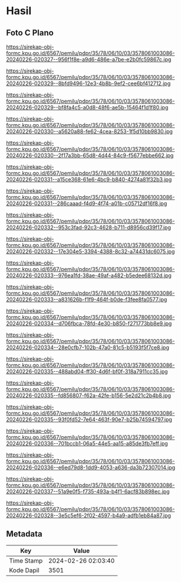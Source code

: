 # Hasil

## Foto C Plano

https://sirekap-obj-formc.kpu.go.id/6567/pemilu/pdpr/35/78/06/10/03/3578061003086-20240226-020327--956f1f8e-a9d6-486e-a7be-e2b0fc59867c.jpg

https://sirekap-obj-formc.kpu.go.id/6567/pemilu/pdpr/35/78/06/10/03/3578061003086-20240226-020329--8bfd9496-12e3-4b8b-9ef2-cee6bf412712.jpg

https://sirekap-obj-formc.kpu.go.id/6567/pemilu/pdpr/35/78/06/10/03/3578061003086-20240226-020329--bf8fa4c5-a0d8-48f6-ae5b-15464f1d1f80.jpg

https://sirekap-obj-formc.kpu.go.id/6567/pemilu/pdpr/35/78/06/10/03/3578061003086-20240226-020330--a5620a88-fe62-4cea-8253-1f5d10bb9830.jpg

https://sirekap-obj-formc.kpu.go.id/6567/pemilu/pdpr/35/78/06/10/03/3578061003086-20240226-020330--2f17a3bb-65d8-4d44-84c9-f5677ebbe662.jpg

https://sirekap-obj-formc.kpu.go.id/6567/pemilu/pdpr/35/78/06/10/03/3578061003086-20240226-020331--a15ce368-61e6-4bc9-b840-4274a81f32b3.jpg

https://sirekap-obj-formc.kpu.go.id/6567/pemilu/pdpr/35/78/06/10/03/3578061003086-20240226-020331--286caaad-f4d9-4f74-a01b-c05712df16f8.jpg

https://sirekap-obj-formc.kpu.go.id/6567/pemilu/pdpr/35/78/06/10/03/3578061003086-20240226-020332--953c3fad-92c3-4628-b711-d8956cd39f17.jpg

https://sirekap-obj-formc.kpu.go.id/6567/pemilu/pdpr/35/78/06/10/03/3578061003086-20240226-020332--17e304e5-3394-4388-8c32-a74431dc6075.jpg

https://sirekap-obj-formc.kpu.go.id/6567/pemilu/pdpr/35/78/06/10/03/3578061003086-20240226-020333--976ea1fd-38ae-49af-a482-b5edee68132d.jpg

https://sirekap-obj-formc.kpu.go.id/6567/pemilu/pdpr/35/78/06/10/03/3578061003086-20240226-020333--a831626b-f1f9-464f-b0de-f3fee8fa0577.jpg

https://sirekap-obj-formc.kpu.go.id/6567/pemilu/pdpr/35/78/06/10/03/3578061003086-20240226-020334--d706fbca-78fd-4e30-b850-f271773bb8e9.jpg

https://sirekap-obj-formc.kpu.go.id/6567/pemilu/pdpr/35/78/06/10/03/3578061003086-20240226-020334--28e0cfb7-102b-47a0-81c5-b5193f5f7ce8.jpg

https://sirekap-obj-formc.kpu.go.id/6567/pemilu/pdpr/35/78/06/10/03/3578061003086-20240226-020335--488abd04-ff30-4d6f-bf0f-318a7911cc35.jpg

https://sirekap-obj-formc.kpu.go.id/6567/pemilu/pdpr/35/78/06/10/03/3578061003086-20240226-020335--fd856807-f62a-42fe-b156-5e2d21c2b4b8.jpg

https://sirekap-obj-formc.kpu.go.id/6567/pemilu/pdpr/35/78/06/10/03/3578061003086-20240226-020335--93f0fd52-7e64-463f-90e7-b25b74594797.jpg

https://sirekap-obj-formc.kpu.go.id/6567/pemilu/pdpr/35/78/06/10/03/3578061003086-20240226-020336--701bccb1-06a5-44e5-aa15-a85de3fb7eff.jpg

https://sirekap-obj-formc.kpu.go.id/6567/pemilu/pdpr/35/78/06/10/03/3578061003086-20240226-020336--e6ed79d8-1dd9-4053-a636-da3b72307014.jpg

https://sirekap-obj-formc.kpu.go.id/6567/pemilu/pdpr/35/78/06/10/03/3578061003086-20240226-020337--51a9e0f5-f735-493a-b4f1-6acf83b898ec.jpg

https://sirekap-obj-formc.kpu.go.id/6567/pemilu/pdpr/35/78/06/10/03/3578061003086-20240226-020328--3e5c5ef6-2f02-4597-b4a9-adfb1eb84a87.jpg


## Metadata

| Key        | Value               |
| ---------- | ------------------- |
| Time Stamp | 2024-02-26 02:03:40 |
| Kode Dapil | 3501                |



